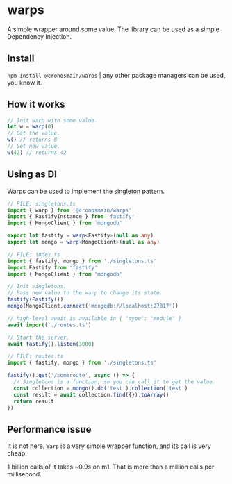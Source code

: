# warps

A simple wrapper around some value. The library can be used as a simple
Dependency Injection.

## Install

`npm install @cronosmain/warps` | any other package managers can be used, you know it.

## How it works

```ts
// Init warp with some value.
let w = warp(0)
// Get the value.
w() // returns 0
// Set new value.
w(42) // returns 42
```

## Using as DI

Warps can be used to implement the [singleton](https://en.m.wikipedia.org/wiki/Singleton_pattern) pattern.

```ts
// FILE: singletons.ts
import { warp } from '@cronosmain/warps'
import { FastifyInstance } from 'fastify'
import { MongoClient } from 'mongodb'

export let fastify = warp<Fastify>(null as any)
export let mongo = warp<MongoClient>(null as any)
```

```ts
// FILE: index.ts
import { fastify, mongo } from './singletons.ts'
import Fastify from 'fastify'
import { MongoClient } from 'mongodb'

// Init singletons.
// Pass new value to the warp to change its state.
fastify(Fastify())
mongo(MongoClient.connect('mongodb://localhost:27017'))

// high-level await is available in { "type": "module" }
await import('./routes.ts')

// Start the server.
await fastify().listen(3000)
```

```ts
// FILE: routes.ts
import { fastify, mongo } from './singletons.ts'

fastify().get('/someroute', async () => {
  // Singletons is a function, so you can call it to get the value.
  const collection = mongo().db('test').collection('test')
  const result = await collection.find({}).toArray()
  return result
})
```

## Performance issue

It is not here. `Warp` is a very simple wrapper function, and its call is very cheap.

1 billion calls of it takes ~0.9s on m1. That is more than a million calls per millisecond.
